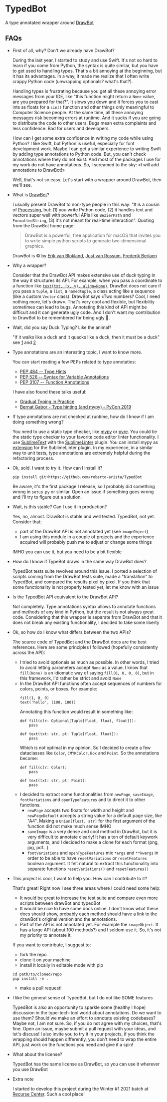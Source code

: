 # TypedBot
A type annotated wrapper around [DrawBot](https://www.drawbot.com)

## FAQs

+ First of all, why? Don't we already have DrawBot?

    During the last year, I started to study and use Swift. It's not so hard to learn if you come from Python, the syntax is quite similar, but you have to get used to handling types. That's a bit annoying at the beginning, but it has its advantages. In a way, it made me realize that I often write crappy Python code (unwrapping optionals? what's that?).

    Handling types is frustrating because you get all these annoying error messages from your IDE, like "this function might return a `None` value, are you prepared for that?". It slows you down and it forces you to cast ints as floats for a `sin()` function and other things only meaningful to Computer Science people. At the same time, all these annoying messages risk becoming errors at runtime. And it sucks if you are going to distribute the code to other users. Bugs mean extra complaints and less confidence. Bad for users and developers.

    How can I get some extra confidence in writing my code while using Python? I like Swift, but Python is useful, especially for font development work. Maybe I can get a similar experience to writing Swift by adding type annotations to Python code. But, you can't check annotations where they do not exist. And most of the packages I use for my work do not have annotations. So, I screamed to the sky: «I will add annotations to DrawBot!»

    Well, that's not so easy. Let's start with a wrapper around DrawBot, then we'll see.

+ What is [DrawBot](https://www.drawbot.com)?

    I usually present DrawBot to non-type people in this way: "It is a cousin of [Processing](https://processing.org), but: (1) you write Python code, (2) it handles text and vectors super well with powerful APIs like `BezierPath` and `FormattedString`, (3) it's not meant for real-time interaction". Quoting from the DrawBot home page:
    
    > DrawBot is a powerful, free application for macOS that invites you to write simple python scripts to generate two-dimensional graphics. 

    DrawBot is © by [Erik van Blokland](https://letterror.com), [Just van Rossum](https://twitter.com/justvanrossum), [Frederik Berlaen](https://typemytype.com)

+ Why a wrapper?

    Consider that the DrawBot API makes extensive use of duck typing in the way it structures its API. For example, when you pass a coordinate to a function like [`text(txt, (x, y), align=None)`](https://www.drawbot.com/content/text/drawingText.html?highlight=text#drawBot.text), DrawBot does not care if you pass a `tuple`, a `list`, a `namedtuple`, a class acting like a sequence (like a custom `Vector` class). DrawBot says «Two numbers? Cool, I need nothing more, let's draw». That's very cool and flexible, but flexibility sometimes can lead to bugs. Annotating this kind of API might be difficult and it can generate ugly code. And I don't want my contribution to DrawBot to be remembered for being ugly 🥲.

+ Wait, did you say Duck Typing? Like the animal?

    "If it walks like a duck and it quacks like a duck, then it must be a duck" see [1](https://en.wikipedia.org/wiki/Duck_typing) and [2](https://i.stack.imgur.com/DNeRD.jpg)

+ Type annotations are an interesting topic, I want to know more.

    You can start reading a few PEPs related to type annotatios:
    + [PEP 484 -- Type Hints](https://www.python.org/dev/peps/pep-0484/)
    + [PEP 526 -- Syntax for Variable Annotations](https://www.python.org/dev/peps/pep-0526/)
    + [PEP 3107 -- Function Annotations](https://www.python.org/dev/peps/pep-3107/)

    I have also found these talks useful:
    - [Gradual Typing in Practice](https://www.youtube.com/watch?v=Lj_9TyT3V98)
    - [Bernat Gabor - Type hinting (and mypy) - PyCon 2019](https://www.youtube.com/watch?v=hTrjTAPnA_k)

+ If type annotations are not checked at runtime, how do I know if I am doing something wrong?

    You need to use a static type checker, like [mypy](http://mypy-lang.org) or [pyre](https://pyre-check.org). You could tie the static type checker to your favorite code editor linter functionality. I use [SublimeText](https://www.sublimetext.com) with the [SublimeLinter](http://www.sublimelinter.com/en/stable/) plugin. You can install mypy as [extension](https://github.com/fredcallaway/SublimeLinter-contrib-mypy) for the SublimeLinter plugin. In my experience, in a similar way to unit tests, type annotations are extremely helpful during the refactoring process.

+ Ok, sold. I want to try it. How can I install it?

    `pip install git+https://github.com/roberto-arista/TypedBot`

    Be aware, it's the first package I release, so I probably did something wrong in `setup.py` or similar. Open an issue if something goes wrong and I'll try to figure out a solution.

+ Wait, is this stable? Can I use it in production?

    Yes, no, almost. DrawBot is stable and well tested. TypedBot, not yet. Consider that:

    + part of the DrawBot API is not annotated yet (see `imageObject`)
    + I am using this module in a couple of projects and the experience acquired will probably push me to adjust or change some things

    IMHO you can use it, but you need to be a bit flexible

+ How do I know if TypeBot draws in the same way DrawBot does?

    TypedBot tests suite revolves around this issue. I ported a selection of scripts coming from the DrawBot tests suite, made a "translation" to TypedBot, and compared the results pixel by pixel. If you think that some functionality is not properly tested yet, let me know with an issue 

+ Is the TypedBot API equivalent to the DrawBot API?

    Not completely. Type annotations syntax allows to annotate functions and methods of any kind in Python, but the result is not always great code. Considering that this wrapper is separate from DrawBot and that it does not break any existing functionality, I decided to take some liberty

+ Ok, so how do I know what differs between the two APIs?

    The source code of TypedBot and the DrawBot docs are the best references. Here are some principles I followed (hopefully consistently across the API):
    + I tried to avoid optionals as much as possible. In other words, I tried to avoid letting parameters accept `None` as a value. I know that `fill(None)` is an idiomatic way of saying `fill(0, 0, 0, 0)`, but in this framework, I'd rather be strict and avoid `None`
    + In the DrawBot API functions often accept sequences of numbers for colors, points, or boxes. For example:
        ```
        fill(1, 0, 0)
        text('hello', (100, 100))
        ```
        Annotating this function would result in something like:
        ```
        def fill(clr: Optional[Tuple[float, float, float]]):
            pass

        def text(txt: str, pt: Tuple[float, float]):
            pass
        ```
        Which is not optimal in my opinion. So I decided to create a few dataclasses like `Color`, `CMYKColor`, `Box` and `Point`. So the annotations become:
        ```
        def fill(clr: Color):
            pass

        def text(txt: str, pt: Point):
            pass
        ```
    + I decided to extract some functionalities from `newPage`, `saveImage`, `fontVariations` and `openTypeFeatures` and to direct it to other functions.
        + `newPage` accepts two floats for width and height and `newPageDefault` accepts a string value for a default page size, like "A4". Making a `Union[float, str]` for the first argument of the function did not make much sense IMHO
        + `saveImage` is a very dense and cool method in DrawBot, but it is very difficult to annotate clearly! It has a ton of default keywork arguments, and I decided to make a clone for each format (png, jpg, pdf...)
        + `fontVariations` and `openTypeFeatures` mix `*args` and `**kwargs` in order to be able to have `resetVariations` or `resetFeatures` boolean argument. It felt natural to extract this functionality into separate functions `resetVariations()` and `resetFeatures()`

+ This project is cool, I want to help you. How can I contribute to it?

    That's great! Right now I see three areas where I could need some help:
    + It would be great to increase the test suite and compare even more scripts between drawBot and typedBot
    + It would be nice to have some docs online. I don't know what these docs should show, probably each method should have a link to the drawBot's original version and the annotations.
    + Part of the API is not annotated yet. For example the `imageObject`. It has a large API (about 100 methods?) and I seldom use it. So, it's not my priority to annotate it.

    If you want to contribute, I suggest to:
    + fork the repo
    + clone it on your machine
    + install it locally in editable mode with pip
    ```
    cd path/to/cloned/repo
    pip install -e .
    ```
    + make a pull request!

+ I like the general sense of TypedBot, but I do not like SOME features

    TypedBot is also an opportunity to sparkle some (healthy I hope) discussion in the type-tech-tool world about annotations. Do we want to use them? Should we make an effort to annotate existing codebases? Maybe not, I am not sure. So, if you do not agree with my choices, that's fine. Open an issue, maybe submit a pull request with your ideas, and let's discuss!
    I also invite you to try it in your projects, if you think the wrapping should happen differently, you don't need to wrap the entire API, just work on the functions you need and give it a spin!

+ What about the license?

    TypedBot has the same license as DrawBot, so you can use it wherever you use DrawBot

+ Extra note

    I started to develop this project during the Winter #1 2021 batch at [Recurse Center](https://www.recurse.com). Such a cool place!
